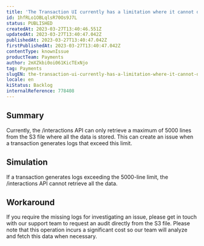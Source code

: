 ```yaml
---
title: 'The Transaction UI currently has a limitation where it cannot display logs from /interactions if the payload exceeds 5000 lines.'
id: 1hfRLo1OBLqlsR70Os9J7L
status: PUBLISHED
createdAt: 2023-03-27T13:40:46.551Z
updatedAt: 2023-03-27T13:40:47.042Z
publishedAt: 2023-03-27T13:40:47.042Z
firstPublishedAt: 2023-03-27T13:40:47.042Z
contentType: knownIssue
productTeam: Payments
author: 2mXZkbi0oi061KicTExNjo
tag: Payments
slugEN: the-transaction-ui-currently-has-a-limitation-where-it-cannot-display-logs-from-interactions-if-the-payload-exceeds-5000-lines
locale: en
kiStatus: Backlog
internalReference: 778408
---
```


## Summary


Currently, the /interactions API can only retrieve a maximum of 5000 lines from the S3 file where all the data is stored. This can create an issue when a transaction generates logs that exceed this limit.


##

## Simulation


If a transaction generates logs exceeding the 5000-line limit, the /interactions API cannot retrieve all the data.


##

## Workaround


If you require the missing logs for investigating an issue, please get in touch with our support team to request an audit directly from the S3 file. Please note that this operation incurs a significant cost so our team will analyze and fetch this data when necessary.





